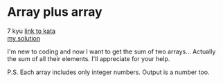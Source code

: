 # Array plus array
7 kyu
[link to kata](https://www.codewars.com/kata/5a2be17aee1aaefe2a000151/train/javascript)
<br>
[my solution](./kata.js)

I'm new to coding and now I want to get the sum of two arrays... Actually the sum of all their elements. I'll appreciate for your help.

P.S. Each array includes only integer numbers. Output is a number too.